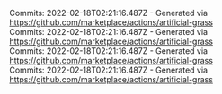 Commits: 2022-02-18T02:21:16.487Z - Generated via https://github.com/marketplace/actions/artificial-grass
<br>
Commits: 2022-02-18T02:21:16.487Z - Generated via https://github.com/marketplace/actions/artificial-grass
<br>
Commits: 2022-02-18T02:21:16.487Z - Generated via https://github.com/marketplace/actions/artificial-grass
<br>
Commits: 2022-02-18T02:21:16.487Z - Generated via https://github.com/marketplace/actions/artificial-grass
<br>
